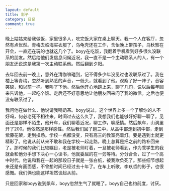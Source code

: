 ```yaml
---
layout: default
title: 影子
category: 日记
comment: true
---
```


晚上姑姑来给我做饭，家里很多人，吃完饭大家在桌上聊天。我一个人在客厅，忽然有点怅然。青梅去临海买衣服了，乌龟壳还在工作，含怡晚上带孩子，乌秋雅在开会，一直还在玩的也就这几个了。boyy在吃饭，我翻着手机看到好多很久没联系的朋友。然后给他们发信息问候近况，我一直不是一个主动联系人的人，有一个朋友还说这是我第一次主动联系他。然后翻到夕阳。

去年回去前一晚上，意外在清咖啡碰到，记不得多少年没见过也没联系过了。我在楼上等青梅，忽然听到熟悉的声音，一低头，就看到了他。观察了好一阵子，音容笑貌，和以前一样。我叫了下他。然后他开心地跑上来，聊了几句，说以后每年回来告诉他，一起吃个饭。走后还不好意思地让他朋友回来问了我的微信。之后也便没有联系过了。

我问他在做什么，他说请我喝奶茶。boyy说过，这个世界上多一个了解你的人不好吗，何必老死不相往来。时间过去这么久了，我想我们也能够好好聊一聊了。见面还是那样不陌生，他开车，我们聊着近况，聊工作，聊感情。然后飙车，山洞里开了200。他依然是那样感性。然后我们回了趟三中，从高中部走到初中部，走到紫藤花架，走到操场。学校一点都没变，只有高三的教室亮着灯。要是遇到土就更精彩了。他说从前从来不敢和我在学校一起走路，晚上总算是把之前的路补回来了。那时候的我们比较瞩目，老是被老师盯着，一旦被老师看到，作为乖学生的我就会和他分手想下决心一心读书，他就委屈的在一旁等待。分分合合，过了一个高中时代。他说和我在一起的那段日子就是一张白纸，被我欺负死了。那些细节想起来还是有画面感，不曾想时间已经过去十年了。在车上听歌，李玖哲的影子，也很感慨。我们俩也能这样坦然谈起从前。

只是回家和boyy说到飙车，boyy忽然生气了就睡了。boyy自己也约前度，讨厌。